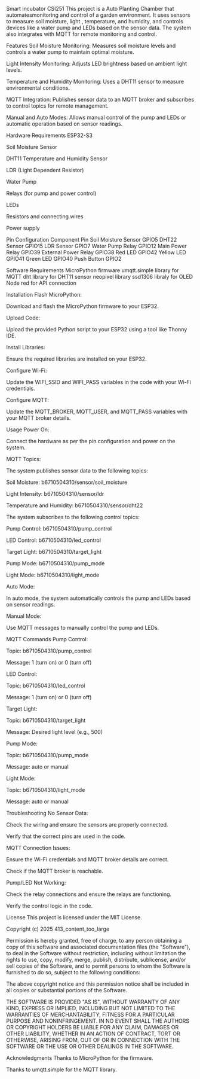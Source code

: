 Smart incubator CSI251
This project is a Auto Planting Chamber that automatesmonitoring and control of a garden environment. It uses sensors to measure soil moisture, light , temperature, and humidity, and controls devices like a water pump and LEDs based on the sensor data. The system also integrates with MQTT for remote monitoring and control.

Features
Soil Moisture Monitoring: Measures soil moisture levels and controls a water pump to maintain optimal moisture.

Light Intensity Monitoring: Adjusts LED brightness based on ambient light levels.

Temperature and Humidity Monitoring: Uses a DHT11 sensor to measure environmental conditions.

MQTT Integration: Publishes sensor data to an MQTT broker and subscribes to control topics for remote management.

Manual and Auto Modes: Allows manual control of the pump and LEDs or automatic operation based on sensor readings.

Hardware Requirements
ESP32-S3

Soil Moisture Sensor

DHT11 Temperature and Humidity Sensor

LDR (Light Dependent Resistor)

Water Pump

Relays (for pump and power control)

LEDs

Resistors and connecting wires

Power supply

Pin Configuration
Component	Pin
Soil Moisture Sensor	GPIO5
DHT22 Sensor	GPIO15
LDR Sensor	GPIO7
Water Pump Relay	GPIO12
Main Power Relay	GPIO39
External Power Relay	GPIO38
Red LED	GPIO42
Yellow LED	GPIO41
Green LED	GPIO40
Push Button	GPIO2

Software Requirements
MicroPython firmware
umqtt.simple library for MQTT
dht library for DHT11 sensor
neopixel library 
ssd1306 libraly for OLED
Node red for API connection

Installation
Flash MicroPython:

Download and flash the MicroPython firmware to your ESP32.


Upload Code:

Upload the provided Python script to your ESP32 using a tool like Thonny IDE.

Install Libraries:

Ensure the required libraries are installed on your ESP32.

Configure Wi-Fi:

Update the WIFI_SSID and WIFI_PASS variables in the code with your Wi-Fi credentials.

Configure MQTT:

Update the MQTT_BROKER, MQTT_USER, and MQTT_PASS variables with your MQTT broker details.

Usage
Power On:

Connect the hardware as per the pin configuration and power on the system.

MQTT Topics:

The system publishes sensor data to the following topics:

Soil Moisture: b6710504310/sensor/soil_moisture

Light Intensity: b6710504310/sensor/ldr

Temperature and Humidity: b6710504310/sensor/dht22

The system subscribes to the following control topics:

Pump Control: b6710504310/pump_control

LED Control: b6710504310/led_control

Target Light: b6710504310/target_light

Pump Mode: b6710504310/pump_mode

Light Mode: b6710504310/light_mode

Auto Mode:

In auto mode, the system automatically controls the pump and LEDs based on sensor readings.

Manual Mode:

Use MQTT messages to manually control the pump and LEDs.

MQTT Commands
Pump Control:

Topic: b6710504310/pump_control

Message: 1 (turn on) or 0 (turn off)

LED Control:

Topic: b6710504310/led_control

Message: 1 (turn on) or 0 (turn off)

Target Light:

Topic: b6710504310/target_light

Message: Desired light level (e.g., 500)

Pump Mode:

Topic: b6710504310/pump_mode

Message: auto or manual

Light Mode:

Topic: b6710504310/light_mode

Message: auto or manual

Troubleshooting
No Sensor Data:

Check the wiring and ensure the sensors are properly connected.

Verify that the correct pins are used in the code.

MQTT Connection Issues:

Ensure the Wi-Fi credentials and MQTT broker details are correct.

Check if the MQTT broker is reachable.

Pump/LED Not Working:

Check the relay connections and ensure the relays are functioning.

Verify the control logic in the code.

License
This project is licensed under the MIT License.

Copyright (c) 2025 413_content_too_large

Permission is hereby granted, free of charge, to any person obtaining a copy
of this software and associated documentation files (the "Software"), to deal
in the Software without restriction, including without limitation the rights
to use, copy, modify, merge, publish, distribute, sublicense, and/or sell
copies of the Software, and to permit persons to whom the Software is
furnished to do so, subject to the following conditions:

The above copyright notice and this permission notice shall be included in all
copies or substantial portions of the Software.

THE SOFTWARE IS PROVIDED "AS IS", WITHOUT WARRANTY OF ANY KIND, EXPRESS OR
IMPLIED, INCLUDING BUT NOT LIMITED TO THE WARRANTIES OF MERCHANTABILITY,
FITNESS FOR A PARTICULAR PURPOSE AND NONINFRINGEMENT. IN NO EVENT SHALL THE
AUTHORS OR COPYRIGHT HOLDERS BE LIABLE FOR ANY CLAIM, DAMAGES OR OTHER
LIABILITY, WHETHER IN AN ACTION OF CONTRACT, TORT OR OTHERWISE, ARISING FROM,
OUT OF OR IN CONNECTION WITH THE SOFTWARE OR THE USE OR OTHER DEALINGS IN THE
SOFTWARE.

Acknowledgments
Thanks to MicroPython for the firmware.

Thanks to umqtt.simple for the MQTT library.

